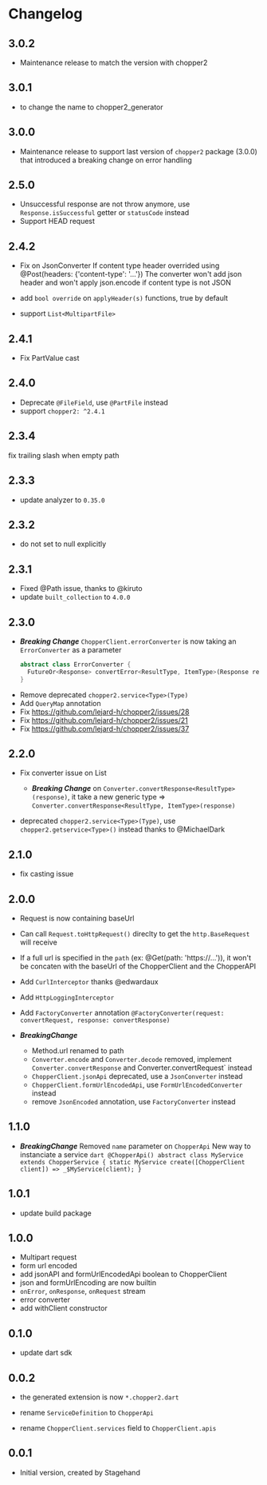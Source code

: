 # Changelog

## 3.0.2

* Maintenance release to match the version with chopper2 

## 3.0.1

- to change the name to chopper2_generator

## 3.0.0

- Maintenance release to support last version of `chopper2` package (3.0.0) that introduced a breaking change on error handling

## 2.5.0

- Unsuccessful response are not throw anymore, use `Response.isSuccessful` getter or `statusCode` instead
- Support HEAD request

## 2.4.2

- Fix on JsonConverter 
    If content type header overrided using @Post(headers: {'content-type': '...'})
    The converter won't add json header and won't apply json.encode if content type is not JSON

- add `bool override` on `applyHeader(s)` functions, true by default

- support `List<MultipartFile>`

## 2.4.1

- Fix PartValue cast

## 2.4.0

- Deprecate `@FileField`, use `@PartFile` instead
- support `chopper2: ^2.4.1`

## 2.3.4

  fix trailing slash when empty path
	
## 2.3.3

- update analyzer to `0.35.0`

## 2.3.2

- do not set to null explicitly

## 2.3.1

- Fixed @Path issue, thanks to @kiruto
- update `built_collection` to `4.0.0`

## 2.3.0

- ***Breaking Change***
  `ChopperClient.errorConverter` is now taking an `ErrorConverter` as a parameter
  ```dart
  abstract class ErrorConverter {
    FutureOr<Response> convertError<ResultType, ItemType>(Response response);
  }
  ```
- Remove deprecated `chopper2.service<Type>(Type)`
- Add `QueryMap` annotation
- Fix https://github.com/lejard-h/chopper2/issues/28
- Fix https://github.com/lejard-h/chopper2/issues/21
- Fix https://github.com/lejard-h/chopper2/issues/37

## 2.2.0

- Fix converter issue on List
  - ***Breaking Change*** 
  on `Converter.convertResponse<ResultType>(response)`, 
  it take a new generic type => `Converter.convertResponse<ResultType, ItemType>(response)`
                 
- deprecated `chopper2.service<Type>(Type)`, use `chopper2.getservice<Type>()` instead
thanks to @MichaelDark

## 2.1.0

- fix casting issue

## 2.0.0

- Request is now containing baseUrl
- Can call `Request.toHttpRequest()` direclty to get the `http.BaseRequest` will receive
- If a full url is specified in the `path` (ex: @Get(path: 'https://...')), it won't be concaten with the baseUrl of the ChopperClient and the ChopperAPI
- Add `CurlInterceptor` thanks @edwardaux
- Add `HttpLoggingInterceptor`
- Add `FactoryConverter` annotation `@FactoryConverter(request: convertRequest, response: convertResponse)`

- ***BreakingChange***
  - Method.url renamed to path
  - `Converter.encode` and `Converter.decode` removed, implement `Converter.convertResponse` and Converter.convertRequest` instead
  - `ChopperClient.jsonApi` deprecated, use a `JsonConverter` instead
  - `ChopperClient.formUrlEncodedApi`, use `FormUrlEncodedConverter` instead
  - remove `JsonEncoded` annotation, use `FactoryConverter` instead

## 1.1.0

- ***BreakingChange***
    Removed `name` parameter on `ChopperApi`
    New way to instanciate a service
        ```dart
            @ChopperApi()
            abstract class MyService extends ChopperService {
                static MyService create([ChopperClient client]) => _$MyService(client);
            }
        ```

## 1.0.1

- update build package

## 1.0.0

- Multipart request
- form url encoded
- add jsonAPI and formUrlEncodedApi boolean to ChopperClient
- json and formUrlEncoding are now builtin
- `onError`, `onResponse`, `onRequest` stream
- error converter
- add withClient constructor

## 0.1.0

- update dart sdk

## 0.0.2

- the generated extension is now `*.chopper2.dart`

- rename `ServiceDefinition` to `ChopperApi`
- rename `ChopperClient.services` field to `ChopperClient.apis`

## 0.0.1

- Initial version, created by Stagehand
